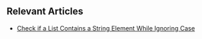 ## Relevant Articles
- [Check if a List Contains a String Element While Ignoring Case](https://www.baeldung.com/java-list-search-case-insensitive)

